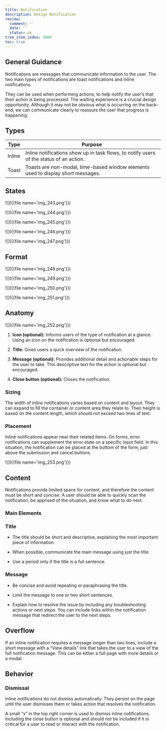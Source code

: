 ```yaml
---
title: Notification
description: Design Notification
review:
  comment: ''
  date: ''
  status: ok
tree_item_index: 1000
toc: true
---
```


## General Guidance

Notifications are messages that communicate information to the user. The two main types of notifications are toast notifications and inline notifications.

They can be used when performing actions, to help notify the user’s that their action is being processed. The waiting experience is a crucial design opportunity. Although it may not be obvious what is occurring on the back-end, we can communicate clearly to reassure the user that progress is happening.

## Types

| Type   | Purpose                                                                                 |
| ------ | --------------------------------------------------------------------------------------- |
| Inline | Inline notifications show up in task flows, to notify users of the status of an action. |
| Toast  | Toasts are non-modal, time-based window elements used to display short messages.        |

## States

![]({{file name='img_243.png'}})

![]({{file name='img_244.png'}})

![]({{file name='img_245.png'}})

![]({{file name='img_246.png'}})

![]({{file name='img_247.png'}})

## Format

![]({{file name='img_248.png'}})

![]({{file name='img_249.png'}})

![]({{file name='img_250.png'}})

![]({{file name='img_251.png'}})

## Anatomy

![]({{file name='img_252.png'}})

1.  **Icon (optional):** Informs users of the type of notification at a glance. Using an icon on the notification is optional but encouraged.

2.  **Title:** Gives users a quick overview of the notification.

3.  **Message (optional):** Provides additional detail and actionable steps for the user to take. This descriptive text for the action is optional but encouraged.

4.  **Close button (optional):** Closes the notification.

### Sizing

The width of inline notifications varies based on content and layout. They can expand to fill the container or content area they relate to. Their height is based on the content length, which should not exceed two lines of text.

### Placement

Inline notifications appear near their related items.
On forms, error notifications can supplement the error state on a specific input field. In this situation, the notification can be placed at the bottom of the form, just above the submission and cancel buttons.

![]({{file name='img_253.png'}})

## Content

Notifications provide limited space for content, and therefore the content must be short and concise. A user should be able to quickly scan the notification, be apprised of the situation, and know what to do next.

### Main Elements

### **Title**

- The title should be short and descriptive, explaining the most important piece of information.

- When possible, communicate the main message using just the title.

- Use a period only if the title is a full sentence.

### **Message**

- Be concise and avoid repeating or paraphrasing the title.

- Limit the message to one or two short sentences.

- Explain how to resolve the issue by including any troubleshooting actions or next steps. You can include links within the notification message that redirect the user to the next steps.

## Overflow

If an inline notification requires a message longer than two lines, include a short message with a “View details” link that takes the user to a view of the full notification message. This can be either a full page with more details or a modal.

## Behavior

### Dismissal

Inline notifications do not dismiss automatically. They persist on the page until the user dismisses them or takes action that resolves the notification.

A small “x” in the top right corner is used to dismiss inline notifications. Including the close button is optional and should not be included if it is critical for a user to read or interact with the notification.
